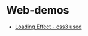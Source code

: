 # Web-demos

- <a href="http://htmlpreview.github.io/?https://github.com/Ellie-Y/web-demo/blob/master/Loading/index.html">Loading Effect - css3 used </a>

